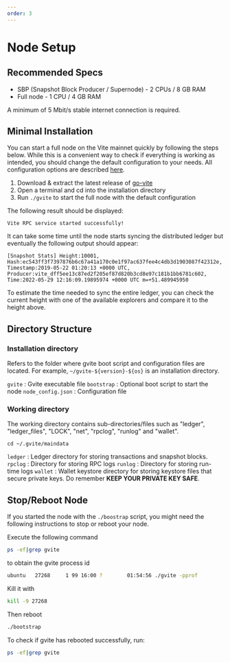 ```yaml
---
order: 3
---
```


# Node Setup

## Recommended Specs
* SBP (Snapshot Block Producer / Supernode) - 2 CPUs / 8 GB RAM
* Full node - 1 CPU / 4 GB RAM

A minimum of 5 Mbit/s stable internet connection is required.

## Minimal Installation

You can start a full node on the Vite mainnet quickly by following the steps below. While this is a convenient way to check if everything is working as intended, you should change the default configuration to your needs. All configuration options are described [here](./configuration.md).

1. Download & extract the latest release of [go-vite](https://github.com/vitelabs/go-vite/releases)
2. Open a terminal and cd into the installation directory
3. Run `./gvite` to start the full node with the default configuration

The following result should be displayed:
```
Vite RPC service started successfully!
```

It can take some time until the node starts syncing the distributed ledger but eventually the following output should appear:
```
[Snapshot Stats] Height:10001, Hash:ec543ff3f7397876b6c67a41a170c0e1f97ac637fee4c4db3d1903087f42312e, Timestamp:2019-05-22 01:20:13 +0000 UTC, Producer:vite_dff5ee13c87ed2f205ef87d820b3cd8e97c181b1bb6781c602, Time:2022-05-29 12:16:09.19895974 +0000 UTC m=+51.489945950
```

To estimate the time needed to sync the entire ledger, you can check the current height with one of the available explorers and compare it to the height above.

## Directory Structure

### Installation directory
Refers to the folder where gvite boot script and configuration files are located. For example, `~/gvite-${version}-${os}` is an installation directory.

`gvite` : Gvite executable file
`bootstrap` : Optional boot script to start the node
`node_config.json` : Configuration file

### Working directory
The working directory contains sub-directories/files such as "ledger", "ledger_files", "LOCK", "net", "rpclog", "runlog" and "wallet".

```
cd ~/.gvite/maindata
```

`ledger` : Ledger directory for storing transactions and snapshot blocks.
`rpclog` : Directory for storing RPC logs
`runlog` : Directory for storing run-time logs
`wallet` : Wallet keystore directory for storing keystore files that secure private keys. Do remember **KEEP YOUR PRIVATE KEY SAFE**.

## Stop/Reboot Node

If you started the node with the `./boostrap` script, you might need the following instructions to stop or reboot your node.

Execute the following command
```bash
ps -ef|grep gvite
```

to obtain the gvite process id
```bash
ubuntu   27268     1 99 16:00 ?        01:54:56 ./gvite -pprof 
```

Kill it with
```bash
kill -9 27268
```

Then reboot
```bash
./bootstrap
```

To check if gvite has rebooted successfully, run:
```bash
ps -ef|grep gvite
```
